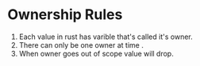 # Ownership Rules

1) Each value in rust has varible that's called it's owner. 
2) There can only be one owner at time .
3) When owner goes out of scope value will drop.
